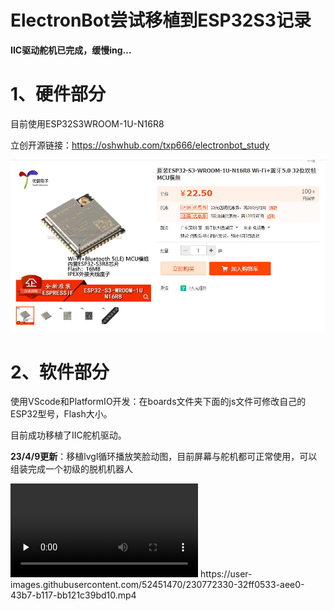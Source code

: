 # ElectronBot尝试移植到ESP32S3记录

**IIC驱动舵机已完成，缓慢ing...**

# 1、硬件部分

目前使用ESP32S3WROOM-1U-N16R8

立创开源链接：https://oshwhub.com/txp666/electronbot_study

![](./Images/1.jpg)

# 2、软件部分

使用VScode和PlatformIO开发：在boards文件夹下面的js文件可修改自己的ESP32型号，Flash大小。

目前成功移植了IIC舵机驱动。

**23/4/9更新**：移植lvgl循环播放笑脸动图，目前屏幕与舵机都可正常使用，可以组装完成一个初级的脱机机器人

<video id="video" controls="" preload="none">
    <source id="mp4" src="./Images/1.mp4" type="video/mp4">
</video>
https://user-images.githubusercontent.com/52451470/230772330-32ff0533-aee0-43b7-b117-bb121c39bd10.mp4



